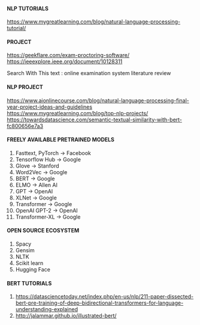 #### NLP TUTORIALS
https://www.mygreatlearning.com/blog/natural-language-processing-tutorial/


#### PROJECT
https://geekflare.com/exam-proctoring-software/
https://ieeexplore.ieee.org/document/10128311

Search With This text : online examination system literature review

#### NLP PROJECT
https://www.aionlinecourse.com/blog/natural-language-processing-final-year-project-ideas-and-guidelines
https://www.mygreatlearning.com/blog/top-nlp-projects/
https://towardsdatascience.com/semantic-textual-similarity-with-bert-fc800656e7a3

#### FREELY AVAILABLE PRETRAINED MODELS
1. Fasttext, PyTorch -> Facebook
2. Tensorflow Hub -> Google
3. Glove -> Stanford
4. Word2Vec -> Google
5. BERT -> Google
6. ELMO -> Allen AI
7. GPT -> OpenAI
8. XLNet -> Google
9. Transformer -> Google
10. OpenAI GPT-2 -> OpenAI
11. Transformer-XL -> Google

#### OPEN SOURCE ECOSYSTEM 
1. Spacy 
2. Gensim
3. NLTK
4. Scikit learn
5. Hugging Face 

#### BERT TUTORIALS
1. https://datasciencetoday.net/index.php/en-us/nlp/211-paper-dissected-bert-pre-training-of-deep-bidirectional-transformers-for-language-understanding-explained
2. http://jalammar.github.io/illustrated-bert/
